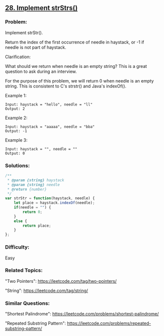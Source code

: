 ## [28. Implement strStrs()](https://leetcode.com/problems/implement-strstr/description/)

### Problem: 

Implement strStr().

Return the index of the first occurrence of needle in haystack, or -1 if needle is not part of haystack.

Clarification:

What should we return when needle is an empty string? This is a great question to ask during an interview.

For the purpose of this problem, we will return 0 when needle is an empty string. This is consistent to C's strstr() and Java's indexOf().

Example 1:

```
Input: haystack = "hello", needle = "ll"
Output: 2
```

Example 2:

```
Input: haystack = "aaaaa", needle = "bba"
Output: -1
```

Example 3:

```
Input: haystack = "", needle = ""
Output: 0
```

### Solutions:

```javascript
/**
 * @param {string} haystack
 * @param {string} needle
 * @return {number}
 */
var strStr = function(haystack, needle) {
    let place = haystack.indexOf(needle);
    if(needle = "") {
        return 0;
    }
    else {
        return place;
    }
};
```

### Difficulty:

Easy

### Related Topics:

"Two Pointers": https://leetcode.com/tag/two-pointers/

"String": https://leetcode.com/tag/string/

### Similar Questions:

"Shortest Palindrome": https://leetcode.com/problems/shortest-palindrome/

"Repeated Substring Pattern": https://leetcode.com/problems/repeated-substring-pattern/